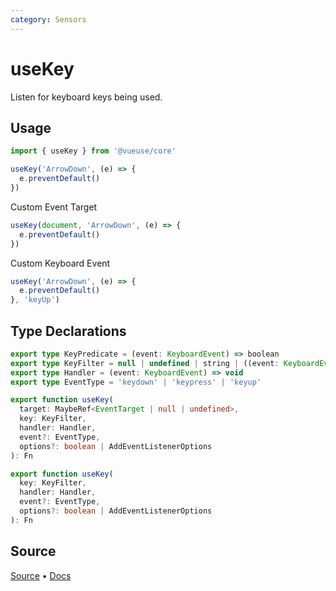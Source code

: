 ```yaml
---
category: Sensors
---
```


# useKey
Listen for keyboard keys being used.

## Usage

```js
import { useKey } from '@vueuse/core'

useKey('ArrowDown', (e) => {
  e.preventDefault()
})
```

Custom Event Target

```js
useKey(document, 'ArrowDown', (e) => {
  e.preventDefault()
})
```

Custom Keyboard Event
```js
useKey('ArrowDown', (e) => {
  e.preventDefault()
}, 'keyUp')
```

## Type Declarations

```typescript
export type KeyPredicate = (event: KeyboardEvent) => boolean
export type KeyFilter = null | undefined | string | ((event: KeyboardEvent) => boolean)
export type Handler = (event: KeyboardEvent) => void
export type EventType = 'keydown' | 'keypress' | 'keyup'

export function useKey(
  target: MaybeRef<EventTarget | null | undefined>,
  key: KeyFilter,
  handler: Handler,
  event?: EventType,
  options?: boolean | AddEventListenerOptions
): Fn

export function useKey(
  key: KeyFilter,
  handler: Handler,
  event?: EventType,
  options?: boolean | AddEventListenerOptions
): Fn
```

## Source

[Source](https://github.com/vueuse/vueuse/blob/main/packages/core/useKey/index.ts) • [Docs](https://github.com/vueuse/vueuse/blob/main/packages/core/useKey/index.md)

<!--FOOTER_ENDS-->
